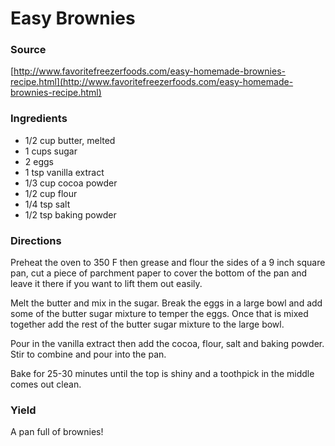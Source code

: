 # Easy Brownies

### Source
[http://www.favoritefreezerfoods.com/easy-homemade-brownies-recipe.html](http://www.favoritefreezerfoods.com/easy-homemade-brownies-recipe.html)

### Ingredients

  + 1/2 cup butter, melted
  + 1 cups sugar
  + 2 eggs
  + 1 tsp vanilla extract
  + 1/3 cup cocoa powder
  + 1/2 cup flour
  + 1/4 tsp salt
  + 1/2 tsp baking powder

### Directions

Preheat the oven to 350 F then grease and flour the sides of a 9 inch square pan, cut a piece of parchment paper to cover the bottom of the pan and leave it there if you want to lift them out easily.

Melt the butter and mix in the sugar. Break the eggs in a large bowl and add some of the butter sugar mixture to temper the eggs. Once that is mixed together add the rest of the butter sugar mixture to the large bowl.

Pour in the vanilla extract then add the cocoa, flour, salt and baking powder. Stir to combine and pour into the pan.

Bake for 25-30 minutes until the top is shiny and a toothpick in the middle comes out clean.

### Yield

A pan full of brownies!
